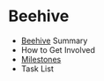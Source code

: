 # Beehive
* [Beehive](https://github.com/BeehiveNGO/Beehive/wiki/Beehive) Summary
* How to Get Involved
* [Milestones](https://github.com/BeehiveNGO/Beehive/milestones?with_issues=no)
* Task List
